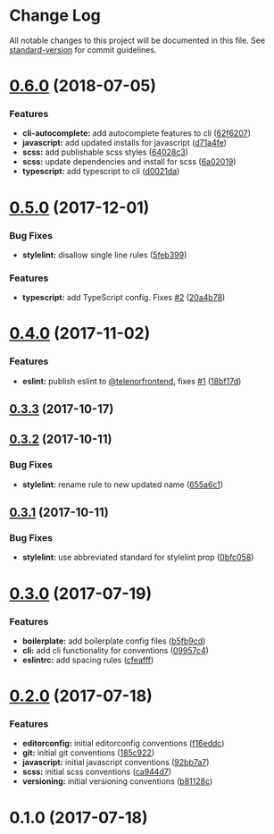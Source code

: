 # Change Log

All notable changes to this project will be documented in this file. See [standard-version](https://github.com/conventional-changelog/standard-version) for commit guidelines.

<a name="0.6.0"></a>
# [0.6.0](https://github.com/TelenorFrontend/conventions/compare/v0.5.0...v0.6.0) (2018-07-05)


### Features

* **cli-autocomplete:** add autocomplete features to cli ([62f6207](https://github.com/TelenorFrontend/conventions/commit/62f6207))
* **javascript:** add updated installs for javascript ([d71a4fe](https://github.com/TelenorFrontend/conventions/commit/d71a4fe))
* **scss:** add publishable scss styles ([64028c3](https://github.com/TelenorFrontend/conventions/commit/64028c3))
* **scss:** update dependencies and install for scss ([6a02019](https://github.com/TelenorFrontend/conventions/commit/6a02019))
* **typescript:** add typescript to cli ([d0021da](https://github.com/TelenorFrontend/conventions/commit/d0021da))



<a name="0.5.0"></a>
# [0.5.0](https://github.com/TelenorFrontend/conventions/compare/v0.4.0...v0.5.0) (2017-12-01)


### Bug Fixes

* **stylelint:** disallow single line rules ([5feb399](https://github.com/TelenorFrontend/conventions/commit/5feb399))


### Features

* **typescript:** add TypeScript config. Fixes [#2](https://github.com/TelenorFrontend/conventions/issues/2) ([20a4b78](https://github.com/TelenorFrontend/conventions/commit/20a4b78))



<a name="0.4.0"></a>
# [0.4.0](https://github.com/TelenorFrontend/conventions/compare/v0.3.3...v0.4.0) (2017-11-02)


### Features

* **eslint:** publish eslint to [@telenorfrontend](https://github.com/telenorfrontend), fixes [#1](https://github.com/TelenorFrontend/conventions/issues/1) ([18bf17d](https://github.com/TelenorFrontend/conventions/commit/18bf17d))



<a name="0.3.3"></a>
## [0.3.3](https://github.com/TelenorFrontend/conventions/compare/v0.3.2...v0.3.3) (2017-10-17)



<a name="0.3.2"></a>
## [0.3.2](https://github.com/TelenorFrontend/conventions/compare/v0.3.1...v0.3.2) (2017-10-11)


### Bug Fixes

* **stylelint:** rename rule to new updated name ([655a6c1](https://github.com/TelenorFrontend/conventions/commit/655a6c1))



<a name="0.3.1"></a>
## [0.3.1](https://github.com/TelenorFrontend/conventions/compare/v0.3.0...v0.3.1) (2017-10-11)


### Bug Fixes

* **stylelint:** use abbreviated standard for stylelint prop ([0bfc058](https://github.com/TelenorFrontend/conventions/commit/0bfc058))



<a name="0.3.0"></a>
# [0.3.0](https://github.com/TelenorFrontend/conventions/compare/v0.2.0...v0.3.0) (2017-07-19)


### Features

* **boilerplate:** add boilerplate config files ([b5fb9cd](https://github.com/TelenorFrontend/conventions/commit/b5fb9cd))
* **cli:** add cli functionality for conventions ([09957c4](https://github.com/TelenorFrontend/conventions/commit/09957c4))
* **eslintrc:** add spacing rules ([cfeafff](https://github.com/TelenorFrontend/conventions/commit/cfeafff))



<a name="0.2.0"></a>
# [0.2.0](https://github.com/TelenorFrontend/conventions/compare/v0.1.0...v0.2.0) (2017-07-18)


### Features

* **editorconfig:** initial editorconfig conventions ([f16eddc](https://github.com/TelenorFrontend/conventions/commit/f16eddc))
* **git:** initial git conventions ([185c922](https://github.com/TelenorFrontend/conventions/commit/185c922))
* **javascript:** initial javascript conventions ([92bb7a7](https://github.com/TelenorFrontend/conventions/commit/92bb7a7))
* **scss:** initial scss conventions ([ca944d7](https://github.com/TelenorFrontend/conventions/commit/ca944d7))
* **versioning:** initial versioning conventions ([b81128c](https://github.com/TelenorFrontend/conventions/commit/b81128c))



<a name="0.1.0"></a>
# 0.1.0 (2017-07-18)
